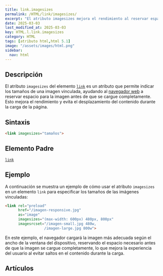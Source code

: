 ```yaml
---
title: link.imagesizes
permalink: /HTML/link/imagesizes/
excerpt: "El atributo imagesizes mejora el rendimiento al reservar espacio para imágenes vinculadas."
date: 2025-03-03
last_modified_at: 2025-03-03
key: HTML.l.link.imagesizes
category: HTML
tags: [atributo html,html 5.1]
image: "/assets/images/html.png"
sidebar:
  nav: html
---
```


## Descripción


El atributo `imagesizes` del elemento [`link`](https://www.w3api.com/HTML/link/)  es un atributo que permite indicar los tamaños de una imagen vinculada, ayudando al [navegador web](https://www.ayudaenlaweb.com/navegadores/que-es-un-navegador/) a reservar espacio para la imagen antes de que se cargue completamente. Esto mejora el rendimiento y evita el desplazamiento del contenido durante la carga de la página.


## Sintaxis


```html
<link imagesizes="tamaños">
```


## Elemento Padre


[`link`](https://www.w3api.com/HTML/link/)


## Ejemplo


A continuación se muestra un ejemplo de cómo usar el atributo `imagesizes` en un elemento `link` para especificar los tamaños de las imágenes vinculadas:


```html
<link rel="preload" 
      href="/imagen-responsive.jpg" 
      as="image" 
      imagesizes="(max-width: 600px) 480px, 800px"
      imagesrcset="/imagen-small.jpg 480w, 
                  /imagen-large.jpg 800w">

```


En este ejemplo, el navegador cargará la imagen más adecuada según el ancho de la ventana del dispositivo, reservando el espacio necesario antes de que la imagen se cargue completamente, lo que mejora la experiencia del usuario al evitar saltos en el contenido durante la carga.


## Artículos

